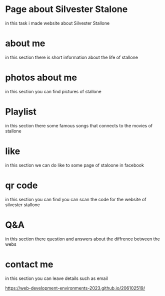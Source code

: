 # Page about Silvester Stalone
in this task i made website about Silvester Stallone
# about me
in this section there is short information about the life of stallone
# photos about me
in this section you can find pictures of stallone
# Playlist
in this section there some famous songs that connects to the movies of stallone
# like
in this section we can do like to some page of staloone in facebook
# qr code
in this section you can find you can scan the code for the website of silvester stallone
# Q&A
in this section there question and answers about the diffrence between the webs
# contact me
in this section you can leave details such as email


https://web-development-environments-2023.github.io/206102519/
